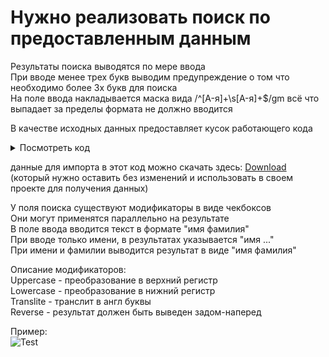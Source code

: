 # Нужно реализовать поиск по предоставленным данным  
  
Результаты поиска выводятся по мере ввода   
При вводе менее трех букв выводим предупреждение о том что необходимо более 3х букв для поиска  
На поле ввода накладывается маска вида /^[A-я]+\s[A-я]+$/gm всё что выпадает за пределы формата не должно вводится  
  
В качестве исходных данных предоставляет кусок работающего кода 
<details>
  <summary>
    Посмотреть код
  </summary>

  ```js
import russian_names from '@/data/russian_names.json'
import russian_surnames from '@/data/russian_surnames.json'

export default {
  data: () => ({
    loading: true
  }),
  methods: {
    getDataNamesFromAPI(query) {
      return new Promise((resolve, reject) => {
        const items = this.dataNamesFromDB().find((e) => e.Name === query)
        setTimeout(() => {
          this.loading = false
          resolve({
            items
          })
        }, 1000)
      })
    },
    getDataSureNamesFromAPI(query) {
      return new Promise((resolve, reject) => {
        const items = this.dataSurenamesFromDB().find(
          (e) => e.Surname === query
        )
        setTimeout(() => {
          this.loading = false
          resolve({
            items
          })
        }, 1000)
      })
    },
    dataNamesFromDB() {
      return russian_names
    },
    dataSurenamesFromDB() {
      return russian_surnames
    }
  }
}
  ```
</details>


данные для импорта в этот код можно скачать здесь: [Download](https://github.com/GRISSLI/Lessons/raw/master/JSON.zip)
(который нужно оставить без изменений и использовать в своем проекте для получения данных)  
  
У поля поиска существуют модификаторы в виде чекбоксов  
Они могут применятся параллельно на результате  
В поле ввода вводится текст в формате "имя фамилия"  
При вводе только имени, в результатах указывается "имя ..."  
При имени и фамилии выводится результат в виде "имя фамилия"  
  
Описание модификаторов:  
Uppercase - преобразование в верхний регистр  
Lowercase - преобразование в нижний регистр  
Translite - транслит в англ буквы  
Reverse - результат должен быть выведен задом-наперед  


  
Пример:  
![Test](https://i.postimg.cc/KvRk1xSd/unknown.png)
